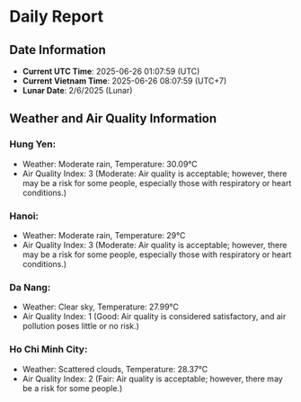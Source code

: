 # Daily Report
## Date Information
- **Current UTC Time**: 2025-06-26 01:07:59 (UTC)
- **Current Vietnam Time**: 2025-06-26 08:07:59 (UTC+7)
- **Lunar Date**: 2/6/2025 (Lunar)

## Weather and Air Quality Information

### Hung Yen:
- Weather: Moderate rain, Temperature: 30.09°C
- Air Quality Index: 3 (Moderate: Air quality is acceptable; however, there may be a risk for some people, especially those with respiratory or heart conditions.)

### Hanoi:
- Weather: Moderate rain, Temperature: 29°C
- Air Quality Index: 3 (Moderate: Air quality is acceptable; however, there may be a risk for some people, especially those with respiratory or heart conditions.)

### Da Nang:
- Weather: Clear sky, Temperature: 27.99°C
- Air Quality Index: 1 (Good: Air quality is considered satisfactory, and air pollution poses little or no risk.)

### Ho Chi Minh City:
- Weather: Scattered clouds, Temperature: 28.37°C
- Air Quality Index: 2 (Fair: Air quality is acceptable; however, there may be a risk for some people.)
